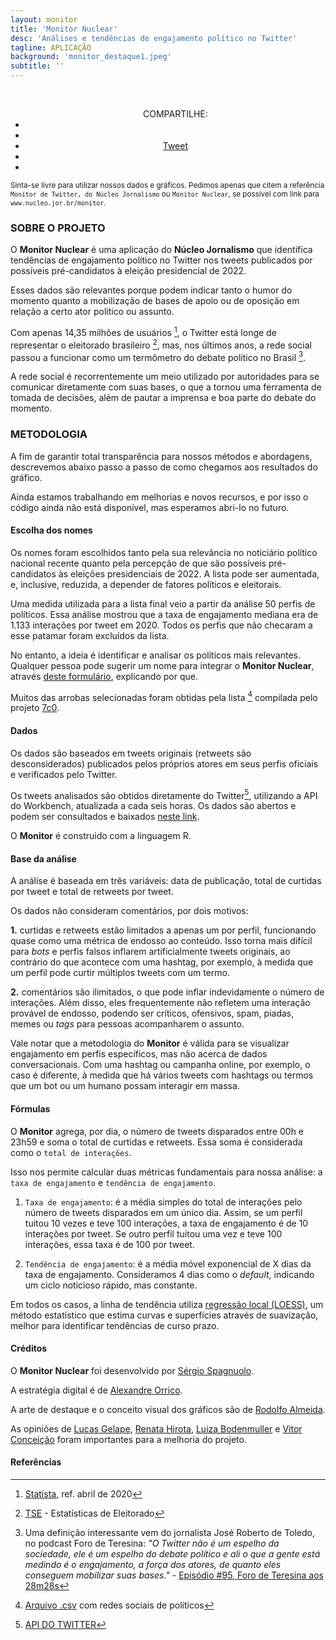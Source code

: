 ```yaml
---
layout: monitor
title: 'Monitor Nuclear'
desc: 'Análises e tendências de engajamento político no Twitter'
tagline: APLICAÇÃO
background: 'monitor_destaque1.jpeg'
subtitle: ''
---
```

<br>

<ul class="share-buttons" style="text-align: center">
COMPARTILHE:
<li><a href="https://www.facebook.com/sharer/sharer.php?u=https%3A%2F%2Fnucleo.jor.br%2Fmonitor&quote=Monitor%20Nuclear%2C%20compare%20tend%C3%AAncias%20de%20engajamento%20dos%20principais%20pol%C3%ADticos" title="Share on Facebook" target="_blank"><i class="fab fa-facebook-square fa-lg" aria-hidden="true"></i><span class="sr-only"></span></a></li>
<li><a href="whatsapp://send?text=Núcleo, jornalismo, dados e transparência - https://nucleo.jor.br/monitor" target="_blank" title="Compartilhar no Facebook"><i class="fab fa-whatsapp-square fa-lg" aria-hidden="true"></i><span class="sr-only"></span></a></li>
<li><a href="https://twitter.com/intent/tweet?source=https%3A%2F%2Fnucleo.jor.br%2Fmonitor&text=Monitor%20Nuclear%2C%20compare%20tend%C3%AAncias%20de%20engajamento%20dos%20principais%20pol%C3%ADticos:%20https%3A%2F%2Fnucleo.jor.br%2Fmonitor&via=nucleojor" target="_blank" title="Tweet"><i class="fab fa-twitter-square fa-lg" aria-hidden="true"></i><span class="sr-only">Tweet</span></a></li>
<li><a href="http://www.reddit.com/submit?url=http%3A%2F%2Fnucleo.jor.br%2Fmonitor&title=Monitor%20do%20N%C3%BAcleo%20Jornalismo" target="_blank" title="Submit to Reddit"><i class="fab fa-reddit-square fa-lg" aria-hidden="true"></i><span class="sr-only"></span></a></li>
<li><a href="http://www.linkedin.com/shareArticle?mini=true&url=https%3A%2F%2Fnucleo.jor.br%2Fmonitor&title=Monitor%20Nuclear%2C%20compare%20tend%C3%AAncias%20de%20engajamento%20dos%20principais%20pol%C3%ADticos&summary=&source=https%3A%2F%2Fnucleo.jor.br%2Fmonitor" target="_blank" title="Share on LinkedIn"><i class="fab fa-linkedin fa-lg" aria-hidden="true"></i><span class="sr-only"></span></a></li>
</ul>

<small>Sinta-se livre para utilizar nossos dados e gráficos. Pedimos apenas que citem a referência `Monitor de Twitter, do Núcleo Jornalismo` ou `Monitor Nuclear`, se possível com link para `www.nucleo.jor.br/monitor`.</small>

### SOBRE O PROJETO

O **Monitor Nuclear** é uma aplicação do **Núcleo Jornalismo** que identifica tendências de engajamento político no Twitter nos tweets publicados por possíveis pré-candidatos à eleição presidencial de 2022.

Esses dados são relevantes porque podem indicar tanto o humor do momento quanto a mobilização de bases de apoio ou de oposição em relação a certo ator político ou assunto.

Com apenas 14,35 milhões de usuários [^1], o Twitter está longe de representar o eleitorado brasileiro [^2], mas, nos últimos anos, a rede social passou a funcionar como um termômetro do debate político no Brasil [^3].

A rede social é recorrentemente um meio utilizado por autoridades para se comunicar diretamente com suas bases, o que a tornou uma ferramenta de tomada de decisões, além de pautar a imprensa e boa parte do debate do momento.


### METODOLOGIA

A fim de garantir total transparência para nossos métodos e abordagens, descrevemos abaixo passo a passo de como chegamos aos resultados do gráfico.

Ainda estamos trabalhando em melhorias e novos recursos, e por isso o código ainda não está disponível, mas esperamos abri-lo no futuro.  

#### Escolha dos nomes

Os nomes foram escolhidos tanto pela sua relevância no noticiário político nacional recente quanto pela percepção de que são possíveis pré-candidatos às eleições presidenciais de 2022. A lista pode ser aumentada, e, inclusive, reduzida, a depender de fatores políticos e eleitorais.

Uma medida utilizada para a lista final veio a partir da análise 50 perfis de políticos. Essa análise mostrou que a taxa de engajamento mediana era de 1.133 interações por tweet em 2020. Todos os perfis que não checaram a esse patamar foram excluídos da lista.

No entanto, a ideia é identificar e analisar os políticos mais relevantes. Qualquer pessoa pode sugerir um nome para integrar o **Monitor Nuclear**, através [deste formulário](https://docs.google.com/forms/d/e/1FAIpQLSc_Spz0v-_kUqfm1GG_XSY4OCRxGw0IP233UeFdXaOgZK3hvg/viewform), explicando por que.

Muitos das arrobas selecionadas foram obtidas pela lista [^5] compilada pelo projeto [7c0]().


#### Dados

Os dados são baseados em tweets originais (retweets são desconsiderados) publicados pelos próprios atores em seus perfis oficiais e verificados pelo Twitter.

Os tweets analisados são obtidos diretamente do Twitter[^4], utilizando a API do Workbench, atualizada a cada seis horas. Os dados são abertos e podem ser consultados e baixados [neste link](https://app.workbenchdata.com/workflows/70006/).

O **Monitor** é construido com a linguagem R.

#### Base da análise

A análise é baseada em três variáveis: data de publicação, total de curtidas por tweet e total de retweets por tweet.

Os dados não consideram comentários, por dois motivos:

**1.** curtidas e retweets estão limitados a apenas um por perfil, funcionando quase como uma métrica de endosso ao conteúdo. Isso torna mais difícil para _bots_ e perfis falsos inflarem artificialmente tweets originais, ao contrário do que acontece com uma hashtag, por exemplo, à medida que um perfil pode curtir múltiplos tweets com um termo.

**2.** comentários são ilimitados, o que pode inflar indevidamente o número de interações. Além disso, eles frequentemente não refletem uma interação provável de endosso, podendo ser críticos, ofensivos, spam, piadas, memes ou _tags_ para pessoas acompanharem o assunto.

Vale notar que a metodologia do **Monitor** é válida para se visualizar engajamento em perfis específicos, mas não acerca de dados conversacionais. Com uma hashtag ou campanha online, por exemplo, o caso é diferente, à medida que há vários tweets com hashtags ou termos que um bot ou um humano possam interagir em massa.

#### Fórmulas

O **Monitor** agrega, por dia, o número de tweets disparados entre 00h e 23h59 e soma o total de curtidas e retweets. Essa soma é considerada como o `total de interações`.  

Isso nos permite calcular duas métricas fundamentais para nossa análise: a `taxa de engajamento` e `tendência de engajamento`.  

1. `Taxa de engajamento`: é a média simples do total de interações pelo número de tweets disparados em um único dia. Assim, se um perfil tuitou 10 vezes e teve 100 interações, a taxa de engajamento é de 10 interações por tweet. Se outro perfil tuitou uma vez e teve 100 interações, essa taxa é de 100 por tweet.

2. `Tendência de engajamento`: é a média móvel exponencial de X dias da taxa de engajamento. Consideramos 4 dias como o _default_, indicando um ciclo noticioso rápido, mas constante.  

Em todos os casos, a linha de tendência utiliza [regressão local (LOESS)](http://www.leg.ufpr.br/lib/exe/fetch.php/projetos:saudavel:loess.pdf), um método estatístico que estima curvas e superfícies através de suavização, melhor para identificar tendências de curso prazo.

#### Créditos

O **Monitor Nuclear** foi desenvolvido por [Sérgio Spagnuolo](https://twitter.com/sergiospagnuolo).

A estratégia digital é de [Alexandre Orrico](https://twitter.com/alexorrico).

A arte de destaque e o conceito visual dos gráficos são de [Rodolfo Almeida](https://twitter.com/rodolfoalmd).

As opiniões de [Lucas Gelape](https://twitter.com/lgelape), [Renata Hirota](https://twitter.com/renata_mh), [Luiza Bodenmuller](https://twitter.com/lubodenmuller) e [Vitor Conceição](https://twitter.com/vitor) foram importantes para a melhoria do projeto.

#### Referências

[^1]: [Statista](https://www.statista.com/statistics/242606/number-of-active-twitter-users-in-selected-countries/), ref. abril de 2020

[^2]: [TSE](http://www.tse.jus.br/eleicoes/estatisticas/estatisticas-eleitorais) - Estatísticas de Eleitorado

[^3]: Uma definição interessante vem do jornalista José Roberto de Toledo, no podcast Foro de Teresina: _"O Twitter não é um espelho da sociedade, ele é um espelho do debate político e ali o que a gente está medindo é o engajamento, a força dos atores, de quanto eles conseguem mobilizar suas bases."_ - [Episódio #95, Foro de Teresina aos 28m28s](https://piaui.folha.uol.com.br/foro-de-teresina-95-os-mitos-da-pandemia-queda-de-braco-com-mandetta-e-o-bate-cabeca-na-economia/)

[^4]: [API DO TWITTER](https://developer.twitter.com/en/docs)

[^5]: [Arquivo .csv](https://github.com/projeto7c0/redes-sociais-politicos/blob/master/redes-sociais-politicos-full.csv) com redes sociais de políticos
